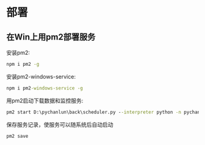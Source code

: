 # 部署

## 在Win上用pm2部署服务

安装pm2:

```cmd
npm i pm2 -g
```

安装pm2-windows-service:

```cmd
npm i pm2-windows-service -g
```

用pm2启动下载数据和监控服务:

```cmd
pm2 start D:\pychanlun\back\scheduler.py --interpreter python -n pychanlun-scheduler
```

保存服务记录，使服务可以随系统后自动启动

```cmd
pm2 save
```
